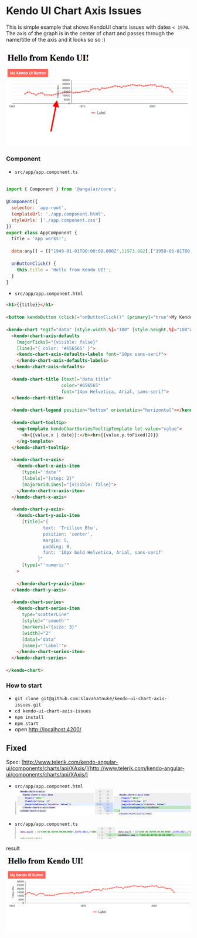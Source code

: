 # Kendo UI Chart Axis Issues

This is simple example that shows KendoUI charts issues with dates `< 1970`. 
The axis of the graph is in the center of chart and passes through the name/title of the axis and it looks so so :)


![Screenshot](./screen.png)

### Component

* `src/app/app.component.ts`

```javascript

import { Component } from '@angular/core';

@Component({
  selector: 'app-root',
  templateUrl: './app.component.html',
  styleUrls: ['./app.component.css']
})
export class AppComponent {
  title = 'app works!';

  data:any[] = [["1949-01-01T00:00:00.000Z",11973.882],["1950-01-01T00:00:00.000Z",14060.135],["1951-01-01T00:00:00.000Z",14419.325],["1952-01-01T00:00:00.000Z",12734.313],["1953-01-01T00:00:00.000Z",12277.746],["1954-01-01T00:00:00.000Z",10542.448],["1955-01-01T00:00:00.000Z",12369.608],["1956-01-01T00:00:00.000Z",13306.334],["1957-01-01T00:00:00.000Z",13061.393],["1958-01-01T00:00:00.000Z",10783.088],["1959-01-01T00:00:00.000Z",10777.984],["1960-01-01T00:00:00.000Z",10817.398],["1961-01-01T00:00:00.000Z",10447.091],["1962-01-01T00:00:00.000Z",10900.56],["1963-01-01T00:00:00.000Z",11849.229],["1964-01-01T00:00:00.000Z",12523.881],["1965-01-01T00:00:00.000Z",13055.285],["1966-01-01T00:00:00.000Z",13467.679],["1967-01-01T00:00:00.000Z",13825.487],["1968-01-01T00:00:00.000Z",13608.678],["1969-01-01T00:00:00.000Z",13863.346],["1970-01-01T00:00:00.000Z",14607.064],["1971-01-01T00:00:00.000Z",13185.523],["1972-01-01T00:00:00.000Z",14091.685],["1973-01-01T00:00:00.000Z",13992.126],["1974-01-01T00:00:00.000Z",14074.451],["1975-01-01T00:00:00.000Z",14989.315],["1976-01-01T00:00:00.000Z",15653.687],["1977-01-01T00:00:00.000Z",15754.741],["1978-01-01T00:00:00.000Z",14909.809],["1979-01-01T00:00:00.000Z",17539.583],["1980-01-01T00:00:00.000Z",18597.726],["1981-01-01T00:00:00.000Z",18376.773],["1982-01-01T00:00:00.000Z",18638.773],["1983-01-01T00:00:00.000Z",17246.671],["1984-01-01T00:00:00.000Z",19719.216],["1985-01-01T00:00:00.000Z",19325.166],["1986-01-01T00:00:00.000Z",19509.466],["1987-01-01T00:00:00.000Z",20141.104],["1988-01-01T00:00:00.000Z",20737.639],["1989-01-01T00:00:00.000Z",21360.178],["1990-01-01T00:00:00.000Z",22487.548],["1991-01-01T00:00:00.000Z",21636.424],["1992-01-01T00:00:00.000Z",21694.132],["1993-01-01T00:00:00.000Z",20335.654],["1994-01-01T00:00:00.000Z",22202.083],["1995-01-01T00:00:00.000Z",22129.55],["1996-01-01T00:00:00.000Z",22790.148],["1997-01-01T00:00:00.000Z",23309.614],["1998-01-01T00:00:00.000Z",24045.198],["1999-01-01T00:00:00.000Z",23295.084],["2000-01-01T00:00:00.000Z",22735.478],["2001-01-01T00:00:00.000Z",23547.08],["2002-01-01T00:00:00.000Z",22732.237],["2003-01-01T00:00:00.000Z",22093.652],["2004-01-01T00:00:00.000Z",22852.099],["2005-01-01T00:00:00.000Z",23185.189],["2006-01-01T00:00:00.000Z",23789.51],["2007-01-01T00:00:00.000Z",23492.742],["2008-01-01T00:00:00.000Z",23851.368],["2009-01-01T00:00:00.000Z",21623.721],["2010-01-01T00:00:00.000Z",22038.226],["2011-01-01T00:00:00.000Z",22221.407],["2012-01-01T00:00:00.000Z",20676.893],["2013-01-01T00:00:00.000Z",20001.304],["2014-01-01T00:00:00.000Z",20285.705],["2015-01-01T00:00:00.000Z",17946.095],["2016-01-01T00:00:00.000Z",14577.843]];

  onButtonClick() {
    this.title = 'Hello from Kendo UI!';
  }
}
```

* `src/app/app.component.html`

```html
<h1>{{title}}</h1>

<button kendoButton (click)="onButtonClick()" [primary]="true">My Kendo UI Button</button>

<kendo-chart *ngIf="data" [style.width.%]="100" [style.height.%]="100">
  <kendo-chart-axis-defaults
    [majorTicks]="{visible: false}"
    [line]="{ color: '#656565' }">
    <kendo-chart-axis-defaults-labels font="10px sans-serif">
    </kendo-chart-axis-defaults-labels>
  </kendo-chart-axis-defaults>

  <kendo-chart-title [text]="data.title"
                     color="#656565"
                     font="14px Helvetica, Arial, sans-serif">
  </kendo-chart-title>

  <kendo-chart-legend position="bottom" orientation="horizontal"></kendo-chart-legend>

  <kendo-chart-tooltip>
    <ng-template kendoChartSeriesTooltipTemplate let-value="value">
      <b>{{value.x | date}}:</b><br>{{value.y.toFixed(2)}}
    </ng-template>
  </kendo-chart-tooltip>

  <kendo-chart-x-axis>
    <kendo-chart-x-axis-item
      [type]="'date'"
      [labels]="{step: 2}"
      [majorGridLines]="{visible: false}">
    </kendo-chart-x-axis-item>
  </kendo-chart-x-axis>

  <kendo-chart-y-axis>
    <kendo-chart-y-axis-item
      [title]="{
              text: 'Trillion Btu',
              position: 'center',
              margin: 5,
              padding: 0,
              font: '10px bold Helvetica, Arial, sans-serif'
            }"
      [type]="'numeric'"
    >

    </kendo-chart-y-axis-item>
  </kendo-chart-y-axis>

  <kendo-chart-series>
    <kendo-chart-series-item
      type="scatterLine"
      [style]="'smooth'"
      [markers]="{size: 3}"
      [width]="2"
      [data]="data"
      [name]="'Label'">
    </kendo-chart-series-item>
  </kendo-chart-series>

</kendo-chart>
```

### How to start
- `git clone git@github.com:slavahatnuke/kendo-ui-chart-axis-issues.git`
- `cd kendo-ui-chart-axis-issues`
- `npm install`
- `npm start` 
- open [http://localhost:4200/](http://localhost:4200/)


## Fixed

Spec: [http://www.telerik.com/kendo-angular-ui/components/charts/api/XAxis/](http://www.telerik.com/kendo-angular-ui/components/charts/api/XAxis/)

* `src/app/app.component.html`
![up1](./up1.png)

* `src/app/app.component.ts`
![up2](./up2.png)

result
![up3](./up3.png)
